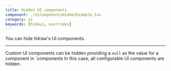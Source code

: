 ```yaml
---
title: Hidden UI components
component: ./UiComponentsHiddenExample.tsx
category: ui
keywords: [hideui, overrides]
---
```


You can hide tldraw's UI components.

---

Custom UI components can be hidden providing a `null` as the value for a component in `components In this case, all configurable UI components are hidden.
